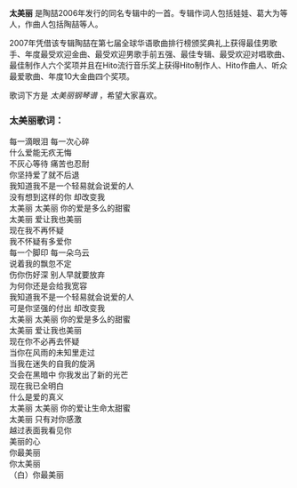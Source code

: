 

**太美丽** 是陶喆2006年发行的同名专辑中的一首。专辑作词人包括娃娃、葛大为等人，作曲人包括陶喆等人。

  
2007年凭借该专辑陶喆在第七届全球华语歌曲排行榜颁奖典礼上获得最佳男歌手、年度最受欢迎金曲、最受欢迎男歌手前五强、最佳专辑、最受欢迎对唱歌曲、最佳制作人六个奖项并且在Hito流行音乐奖上获得Hito制作人、Hito作曲人、听众最爱歌曲、年度10大金曲四个奖项。

  
歌词下方是 _太美丽钢琴谱_ ，希望大家喜欢。

### 太美丽歌词：

每一滴眼泪 每一次心碎  
什么爱能无疚无悔  
不灰心等待 痛苦也忍耐  
你坚持爱了就不后退  
我知道我不是一个轻易就会说爱的人  
没有想到这样的你 却改变我  
太美丽 太美丽 你的爱是多么的甜蜜  
太美丽 爱让我也美丽  
现在我不再怀疑  
我不怀疑有多爱你  
每一个脚印 每一朵乌云  
说着我的飘忽不定  
伤你伤好深 别人早就要放弃  
为何你还是会给我宽容  
我知道我不是一个轻易就会说爱的人  
可是你坚强的付出 却改变我  
太美丽 太美丽 你的爱是多么的甜蜜  
太美丽 爱让我也美丽  
现在你不必再去怀疑  
当你在风雨的未知里走过  
当我在迷失的自我的旋涡  
交会在黑暗中 你我发出了新的光芒  
现在我已全明白  
什么是爱的真义  
太美丽 太美丽 你的爱让生命太甜蜜  
太美丽 只有对你感激  
越过表面我看见你  
美丽的心  
你最美丽  
你太美丽  
（白）你最美丽

